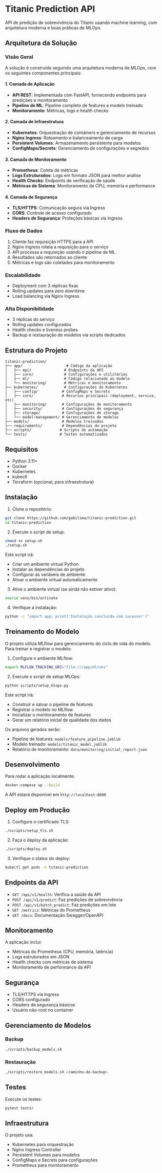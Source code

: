 # Titanic Prediction API

API de predição de sobrevivência do Titanic usando machine learning, com arquitetura moderna e boas práticas de MLOps.

## Arquitetura da Solução

### Visão Geral
A solução é construída seguindo uma arquitetura moderna de MLOps, com os seguintes componentes principais:

#### 1. Camada de Aplicação
- **API REST**: Implementada com FastAPI, fornecendo endpoints para predições e monitoramento
- **Pipeline de ML**: Pipeline completo de features e modelo treinado
- **Monitoramento**: Métricas, logs e health checks

#### 2. Camada de Infraestrutura
- **Kubernetes**: Orquestração de containers e gerenciamento de recursos
- **Nginx Ingress**: Roteamento e balanceamento de carga
- **Persistent Volumes**: Armazenamento persistente para modelos
- **ConfigMaps/Secrets**: Gerenciamento de configurações e segredos

#### 3. Camada de Monitoramento
- **Prometheus**: Coleta de métricas
- **Logs Estruturados**: Logs em formato JSON para melhor análise
- **Health Checks**: Endpoints de verificação de saúde
- **Métricas de Sistema**: Monitoramento de CPU, memória e performance

#### 4. Camada de Segurança
- **TLS/HTTPS**: Comunicação segura via Ingress
- **CORS**: Controle de acesso configurado
- **Headers de Segurança**: Proteções básicas via Ingress

### Fluxo de Dados
1. Cliente faz requisição HTTPS para a API
2. Nginx Ingress roteia a requisição para o serviço
3. API processa a requisição usando o pipeline de ML
4. Resultados são retornados ao cliente
5. Métricas e logs são coletados para monitoramento

### Escalabilidade
- Deployment com 3 réplicas fixas
- Rolling updates para zero downtime
- Load balancing via Nginx Ingress

### Alta Disponibilidade
- 3 réplicas do serviço
- Rolling updates configurados
- Health checks e liveness probes
- Backup e restauração de modelos via scripts dedicados

## Estrutura do Projeto

```
titanic-prediction/
├── app/                    # Código da aplicação
│   ├── api/               # Endpoints da API
│   ├── core/              # Configurações e utilitários
│   ├── ml/                # Código relacionado ao modelo
│   └── monitoring/        # Métricas e monitoramento
├── kubernetes/            # Configurações do Kubernetes
│   ├── config/           # ConfigMaps e Secrets
│   ├── core/             # Recursos principais (deployment, service, etc)
│   ├── monitoring/       # Configurações de monitoramento
│   ├── security/         # Configurações de segurança
│   ├── storage/          # Configurações de storage
│   └── model-management/ # Gerenciamento de modelos
├── models/               # Modelos treinados
├── requirements/         # Dependências do projeto
├── scripts/             # Scripts de automação
└── tests/               # Testes automatizados
```

## Requisitos

- Python 3.11+
- Docker
- Kubernetes
- kubectl
- Terraform (opcional, para infraestrutura)

## Instalação

1. Clone o repositório:
```bash
git clone https://github.com/gabilima/titanic-prediction.git
cd titanic-prediction
```

2. Execute o script de setup:
```bash
chmod +x setup.sh
./setup.sh
```

Este script irá:
- Criar um ambiente virtual Python
- Instalar as dependências do projeto
- Configurar as variáveis de ambiente
- Ativar o ambiente virtual automaticamente

3. Ative o ambiente virtual (se ainda não estiver ativo):
```bash
source venv/bin/activate
```

4. Verifique a instalação:
```bash
python -c "import app; print('Instalação concluída com sucesso!')"
```

## Treinamento do Modelo

O projeto utiliza MLflow para gerenciamento do ciclo de vida do modelo. Para treinar e registrar o modelo:

1. Configure o ambiente MLflow:
```bash
export MLFLOW_TRACKING_URI="file:///app/mlruns"
```

2. Execute o script de setup MLOps:
```bash
python scripts/setup_mlops.py
```

Este script irá:
- Construir e salvar o pipeline de features
- Registrar o modelo no MLflow
- Inicializar o monitoramento de features
- Gerar um relatório inicial de qualidade dos dados

Os arquivos gerados serão:
- Pipeline de features: `models/feature_pipeline.joblib`
- Modelo treinado: `models/titanic_model.joblib`
- Relatório de monitoramento: `data/monitoring/initial_report.json`

## Desenvolvimento

Para rodar a aplicação localmente:

```bash
docker-compose up --build
```

A API estará disponível em `http://localhost:8000`

## Deploy em Produção

1. Configure o certificado TLS:
```bash
./scripts/setup_tls.sh
```

2. Faça o deploy da aplicação:
```bash
./scripts/deploy.sh
```

3. Verifique o status do deploy:
```bash
kubectl get pods -n titanic-prediction
```

## Endpoints da API

- `GET /api/v1/health`: Verifica a saúde da API
- `POST /api/v1/predict`: Faz predições de sobrevivência
- `POST /api/v1/batch_predict`: Faz predições em lote
- `GET /metrics`: Métricas do Prometheus
- `GET /docs`: Documentação Swagger/OpenAPI

## Monitoramento

A aplicação inclui:
- Métricas do Prometheus (CPU, memória, latência)
- Logs estruturados em JSON
- Health checks com métricas de sistema
- Monitoramento de performance da API

## Segurança

- TLS/HTTPS via Ingress
- CORS configurado
- Headers de segurança básicos
- Usuário não-root no container

## Gerenciamento de Modelos

### Backup
```bash
./scripts/backup_models.sh
```

### Restauração
```bash
./scripts/restore_models.sh <caminho-do-backup>
```

## Testes

Execute os testes:
```bash
pytest tests/
```

## Infraestrutura

O projeto usa:
- Kubernetes para orquestração
- Nginx Ingress Controller
- Persistent Volumes para modelos
- ConfigMaps e Secrets para configurações
- Prometheus para monitoramento